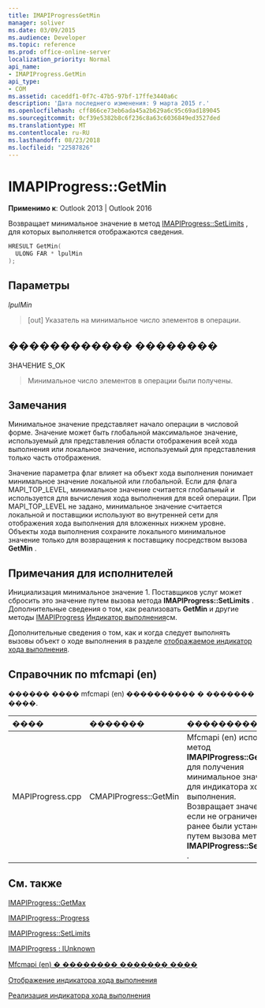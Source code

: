 ```yaml
---
title: IMAPIProgressGetMin
manager: soliver
ms.date: 03/09/2015
ms.audience: Developer
ms.topic: reference
ms.prod: office-online-server
localization_priority: Normal
api_name:
- IMAPIProgress.GetMin
api_type:
- COM
ms.assetid: caceddf1-0f7c-47b5-97bf-17ffe3440a6c
description: 'Дата последнего изменения: 9 марта 2015 г.'
ms.openlocfilehash: cff866ce73eb6ada45a2b629a6c95c69ad189045
ms.sourcegitcommit: 0cf39e5382b8c6f236c8a63c6036849ed3527ded
ms.translationtype: MT
ms.contentlocale: ru-RU
ms.lasthandoff: 08/23/2018
ms.locfileid: "22587826"
---
```

# <a name="imapiprogressgetmin"></a>IMAPIProgress::GetMin

  
  
**Применимо к**: Outlook 2013 | Outlook 2016 
  
Возвращает минимальное значение в метод [IMAPIProgress::SetLimits](imapiprogress-setlimits.md) , для которых выполняется отображаются сведения. 
  
```cpp
HRESULT GetMin(
  ULONG FAR * lpulMin
);
```

## <a name="parameters"></a>Параметры

 _lpulMin_
  
> [out] Указатель на минимальное число элементов в операции.
    
## <a name="return-value"></a>������������ ��������

ЗНАЧЕНИЕ S_OK 
  
> Минимальное число элементов в операции были получены.
    
## <a name="remarks"></a>Замечания

Минимальное значение представляет начало операции в числовой форме. Значение может быть глобальной максимальное значение, используемый для представления области отображения всей хода выполнения или локальное значение, используемый для представления только часть отображения. 
  
Значение параметра флаг влияет на объект хода выполнения понимает минимальное значение локальной или глобальной. Если для флага MAPI_TOP_LEVEL, минимальное значение считается глобальный и используется для вычисления хода выполнения для всей операции. При MAPI_TOP_LEVEL не задано, минимальное значение считается локальной и поставщики используют во внутренней сети для отображения хода выполнения для вложенных нижнем уровне. Объекты хода выполнения сохраните локального минимальное значение только для возвращения к поставщику посредством вызова **GetMin** . 
  
## <a name="notes-to-implementers"></a>Примечания для исполнителей

Инициализация минимальное значение 1. Поставщиков услуг может сбросить это значение путем вызова метода **IMAPIProgress::SetLimits** . Дополнительные сведения о том, как реализовать **GetMin** и другие методы [IMAPIProgress](imapiprogressiunknown.md) [Индикатор выполнения](implementing-a-progress-indicator.md)см.
  
Дополнительные сведения о том, как и когда следует выполнять вызовы объект о ходе выполнения в разделе [отображаемое индикатор хода выполнения](how-to-display-a-progress-indicator.md).
  
## <a name="mfcmapi-reference"></a>Справочник по mfcmapi (en)

������ ���� mfcmapi (en) ���������� � ������� ����.
  
|**����**|**�������**|**�����������**|
|:-----|:-----|:-----|
|MAPIProgress.cpp  <br/> |CMAPIProgress::GetMin  <br/> |Mfcmapi (en) использует метод **IMAPIProgress::GetMin** для получения минимальное значение для индикатора хода выполнения. Возвращает значение 1, если не ограничения ранее были установлены путем вызова метода **IMAPIProgress::SetLimits** .  <br/> |
   
## <a name="see-also"></a>См. также



[IMAPIProgress::GetMax](imapiprogress-getmax.md)
  
[IMAPIProgress::Progress](imapiprogress-progress.md)
  
[IMAPIProgress::SetLimits](imapiprogress-setlimits.md)
  
[IMAPIProgress : IUnknown](imapiprogressiunknown.md)


[Mfcmapi (en) � �������� ������� ����](mfcmapi-as-a-code-sample.md)
  
[Отображение индикатора хода выполнения](how-to-display-a-progress-indicator.md)
  
[Реализация индикатора хода выполнения](implementing-a-progress-indicator.md)

